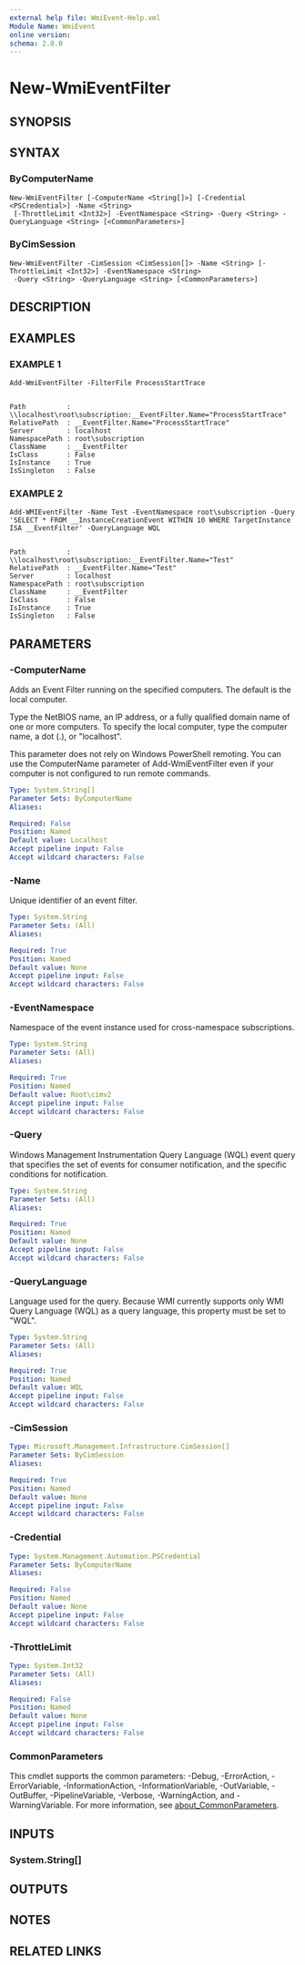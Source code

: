 ```yaml
---
external help file: WmiEvent-Help.xml
Module Name: WmiEvent
online version:
schema: 2.0.0
---
```


# New-WmiEventFilter

## SYNOPSIS

## SYNTAX

### ByComputerName
```
New-WmiEventFilter [-ComputerName <String[]>] [-Credential <PSCredential>] -Name <String>
 [-ThrottleLimit <Int32>] -EventNamespace <String> -Query <String> -QueryLanguage <String> [<CommonParameters>]
```

### ByCimSession
```
New-WmiEventFilter -CimSession <CimSession[]> -Name <String> [-ThrottleLimit <Int32>] -EventNamespace <String>
 -Query <String> -QueryLanguage <String> [<CommonParameters>]
```

## DESCRIPTION

## EXAMPLES

### EXAMPLE 1
```
Add-WmiEventFilter -FilterFile ProcessStartTrace


Path          : \\localhost\root\subscription:__EventFilter.Name="ProcessStartTrace"
RelativePath  : __EventFilter.Name="ProcessStartTrace"
Server        : localhost
NamespacePath : root\subscription
ClassName     : __EventFilter
IsClass       : False
IsInstance    : True
IsSingleton   : False
```

### EXAMPLE 2
```
Add-WMIEventFilter -Name Test -EventNamespace root\subscription -Query 'SELECT * FROM __InstanceCreationEvent WITHIN 10 WHERE TargetInstance ISA __EventFilter' -QueryLanguage WQL


Path          : \\localhost\root\subscription:__EventFilter.Name="Test"
RelativePath  : __EventFilter.Name="Test"
Server        : localhost
NamespacePath : root\subscription
ClassName     : __EventFilter
IsClass       : False
IsInstance    : True
IsSingleton   : False
```

## PARAMETERS

### -ComputerName
Adds an Event Filter running on the specified computers.
The default is the local computer.

Type the NetBIOS name, an IP address, or a fully qualified domain name of one or more computers.
To specify the local computer, type the computer name, a dot (.), or "localhost".

This parameter does not rely on Windows PowerShell remoting.
You can use the ComputerName parameter of Add-WmiEventFilter even if your computer is not configured to run remote commands.

```yaml
Type: System.String[]
Parameter Sets: ByComputerName
Aliases:

Required: False
Position: Named
Default value: Localhost
Accept pipeline input: False
Accept wildcard characters: False
```

### -Name
Unique identifier of an event filter.

```yaml
Type: System.String
Parameter Sets: (All)
Aliases:

Required: True
Position: Named
Default value: None
Accept pipeline input: False
Accept wildcard characters: False
```

### -EventNamespace
Namespace of the event instance used for cross-namespace subscriptions.

```yaml
Type: System.String
Parameter Sets: (All)
Aliases:

Required: True
Position: Named
Default value: Root\cimv2
Accept pipeline input: False
Accept wildcard characters: False
```

### -Query
Windows Management Instrumentation Query Language (WQL) event query that specifies the set of events for consumer notification, and the specific conditions for notification.

```yaml
Type: System.String
Parameter Sets: (All)
Aliases:

Required: True
Position: Named
Default value: None
Accept pipeline input: False
Accept wildcard characters: False
```

### -QueryLanguage
Language used for the query.
Because WMI currently supports only WMI Query Language (WQL) as a query language, this property must be set to "WQL".

```yaml
Type: System.String
Parameter Sets: (All)
Aliases:

Required: True
Position: Named
Default value: WQL
Accept pipeline input: False
Accept wildcard characters: False
```

### -CimSession


```yaml
Type: Microsoft.Management.Infrastructure.CimSession[]
Parameter Sets: ByCimSession
Aliases:

Required: True
Position: Named
Default value: None
Accept pipeline input: False
Accept wildcard characters: False
```

### -Credential


```yaml
Type: System.Management.Automation.PSCredential
Parameter Sets: ByComputerName
Aliases:

Required: False
Position: Named
Default value: None
Accept pipeline input: False
Accept wildcard characters: False
```

### -ThrottleLimit


```yaml
Type: System.Int32
Parameter Sets: (All)
Aliases:

Required: False
Position: Named
Default value: None
Accept pipeline input: False
Accept wildcard characters: False
```

### CommonParameters
This cmdlet supports the common parameters: -Debug, -ErrorAction, -ErrorVariable, -InformationAction, -InformationVariable, -OutVariable, -OutBuffer, -PipelineVariable, -Verbose, -WarningAction, and -WarningVariable. For more information, see [about_CommonParameters](http://go.microsoft.com/fwlink/?LinkID=113216).

## INPUTS

### System.String[]
## OUTPUTS

## NOTES

## RELATED LINKS
